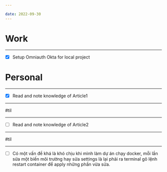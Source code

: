 ```yaml
---

date: 2022-09-30
---
```


# Work
---
- [x] Setup Omniauth Okta for local project

# Personal
---
- [x] Read and note knowledge of Article1
---
#til 

---

- [ ] Read and note knowledge of Article2
---
#til 

---

- [ ] Có một vấn đề khá là khó chịu khi mình làm dự án chạy docker, mỗi lần sửa một biến môi trường hay sửa settings là lại phải ra terminal gõ lệnh restart container để apply những phần vừa sửa.